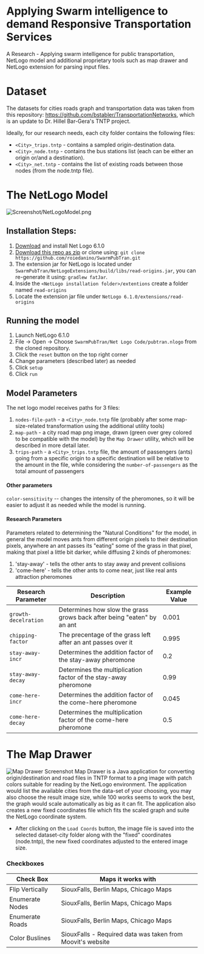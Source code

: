 # Applying Swarm intelligence to demand Responsive Transportation Services
A Research - Applying swarm intelligence for public transportation, NetLogo model and additional proprietary tools such as map drawer and NetLogo extension for parsing input files.

# Dataset
The datasets for cities roads graph and transportation data was taken from this repository: https://github.com/bstabler/TransportationNetworks, 
which is an update to Dr. Hillel Bar-Gera's TNTP project.

Ideally, for our research needs, each city folder contains the following files:

* `<City>_trips.tntp` - contains a sampled origin-destination data.
* `<City>_node.tntp` - contains the bus stations list (each can be either an origin or/and a destination).
* `<City>_net.tntp` - contains the list of existing roads between those nodes (from the node.tntp file).


# The NetLogo Model
![Screenshot/NetLogoModel.png](https://github.com/roiedanino/SwarmPubTran/blob/master/Screenshots/Net%20Logo%20Model.png)
## Installation Steps: 
1. [Download](https://ccl.northwestern.edu/netlogo/6.1.0/) and install Net Logo 6.1.0
2. [Download this repo as zip](https://github.com/roiedanino/SwarmPubTran/archive/master.zip) or clone using: `git clone https://github.com/roiedanino/SwarmPubTran.git`
3. The extension jar for NetLogo is located under `SwarmPubTran/NetLogoExtensions/build/libs/read-origins.jar`, you can re-generate it using: `gradlew fatJar`.
4. Inside the `<NetLogo installation folder>/extentions` create a folder named `read-origins`
5. Locate the extension jar file under `NetLogo 6.1.0/extensions/read-origins`

## Running the model
1. Launch NetLogo 6.1.0
2. File -> Open -> Choose `SwarmPubTran/Net Logo Code/pubtran.nlogo` from the cloned repository.
3. Click the `reset` button on the top right corner
4. Change parameters (described later) as needed
5. Click `setup`
6. Click `run`

## Model Parameters
The net logo model receives paths for 3 files:

1. `nodes-file-path` - a `<City>_node.tntp` file (probably after some map-size-related transformation using the additional utility tools)
2. `map-path` - a city road map png image, drawn (green over grey colored to be compatible with the model) by the `Map Drawer` utility, which will be described in more detail later.
3. `trips-path` - a `<City>_trips.tntp` file, the amount of passengers (ants) going from a specific origin to a specific destination will be relative to the amount in the file, 
while considering the `number-of-passengers` as the total amount of passengers

#### Other parameters
`color-sensitivity` -- changes the intensity of the pheromones, so it will be easier to adjust it as needed while the model is running. 

#### Research Parameters
Parameters related to determining the "Natural Conditions" for the model, in general the model moves ants from different origin pixels to their destination pixels,
anywhere an ant passes its "eating" some of the grass in that pixel, making that pixel a little bit darker, while diffusing 2 kinds of pheromones:
1. 'stay-away' - tells the other ants to stay away and prevent collisions
2. 'come-here' - tells the other ants to come near, just like real ants attraction pheromones

Research Parameter | Description | Example Value
--- | --- | --- |
`growth-decelration` | Determines how slow the grass grows back after being "eaten" by an ant | 0.001
`chipping-factor` |  The precentage of the grass left after an ant passes over it | 0.995
`stay-away-incr` | Determines the addition factor of the stay-away pheromone | 0.2
`stay-away-decay` | Determines the multiplication factor of the stay-away pheromone | 0.99
`come-here-incr` | Determines the addition factor of the come-here pheromone | 0.045
`come-here-decay` | Determines the multiplication factor of the come-here pheromone | 0.5


# The Map Drawer
![Map Drawer Screenshot](https://github.com/roiedanino/SwarmPubTran/blob/master/Screenshots/MapDrawerScale.png)
Map Drawer is a Java application for converting origin/destination and road files in TNTP format to a png image with patch colors suitable for reading by the NetLogo environment.
The application would list the available cities from the data-set of your choosing, you may also choose the result image size, while 100 works seems to work the best, the graph would scale automatically as big as it can fit. The application also creates a new fixed coordinates file which fits the scaled graph and suite the NetLogo coordinate system.

- After clicking on the `Load Coords` button, the image file is saved into the selected dataset-city folder along with the "fixed" coordinates (node.tntp), the new fixed coordinates adjusted to the entered image size. 

### Checkboxes
Check Box | Maps it works with
--- | --- |
Flip Vertically | SiouxFalls, Berlin Maps, Chicago Maps
Enumerate Nodes | SiouxFalls, Berlin Maps, Chicago Maps
Enumerate Roads | SiouxFalls, Berlin Maps, Chicago Maps
Color Buslines | SiouxFalls - Required data was taken from Moovit's website

